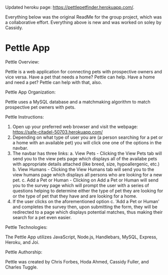 Updated heroku page: https://pettlepetfinder.herokuapp.com/.

Everything below was the original ReadMe for the group project, which was a collaborative effort. Everything above is new and was worked on soley by Cassidy.


# Pettle App

Pettle Overview:

Pettle is a web application for connecting pets with prospective owners and vice versa. Have a pet that needs a home? Pettle can help. Have a home and need a pet? Pettle can help with that, also. 

Pettle App Organization:

Pettle uses a MySQL database and a matchmaking algorithm to match prospective pet owners with pets. 

Pettle Instructions:

1. Open up your preferred web browser and visit the webpage: https://safe-citadel-50703.herokuapp.com/
2. Depending on what type of user you are (a person searching for a pet or a home with an available pet) you will click one one of the options in the navbar. 
3. The navbar has three links:
    a. View Pets - Clicking the View Pets tab will send you to the view pets page which displays all of the availabe pets with appropriate details attached (like breed, size, hypoallergenic, etc.)
    b. View Humans - Clicking the View Humans tab will send you to the view humans page which displays all persons who are looking for a new pet.
    c. Add a Pet or Human - Clicking on Add a Pet or Human will send you to the survey page which will prompt the user with a series of questions helping to determine either the type of pet they are looking for or the type of pet that they have and are looking for a home. 
4. If the user clicks on the aforementioned option c. 'Add a Pet or   Human' and completes the survey then, upon submitting the form, they will be redirected to a page which displays potential matches, thus making their search for a pet even easier. 

Pettle Technologies:

The Pettle App utilizes JavaScript, Node.js, Handlebars, MySQL, Express, Heroku, and Joi. 

Pettle Authorship:

Pettle was created by Chris Forbes, Hoda Ahmed, Cassidy Fuller, and Charles Tuggle. 
